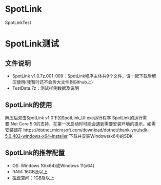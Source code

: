 # SpotLink
SpotLinkTest
# SpotLink测试

## 文件说明
-  SpotLink v1.0.7z.001-009：SpotLink程序主体共9个文件，请一起下载后解压使用(我暂时还不会传大文件到Github上)
-  TestData.7z：测试样例数据及说明

## SpotLink的使用
解压后双击SpotLink v1.0下的SpotLink_UI.exe运行程序
SpotLink的运行需要.Net Core 5.0的支持，在第一次启动时可能会遇到需要安装环境的提示，如需安装请在
https://dotnet.microsoft.com/download/dotnet/thank-you/sdk-5.0.402-windows-x64-installer
下载并安装Windows(x64)的SDK

## SpotLink的推荐配置
- OS: Windows 10(x64)或Windows 11(x64)
- RAM: 16GB及以上
- 磁盘空间：1GB及以上
